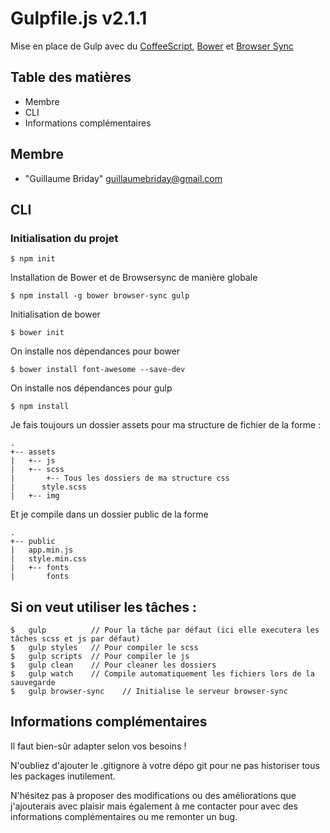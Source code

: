 # Gulpfile.js v2.1.1

Mise en place de Gulp avec du [CoffeeScript](http://coffeescript.org), [Bower](http://bower.io) et [Browser Sync](https://www.browsersync.io/)

## Table des matières

* Membre
* CLI
* Informations complémentaires

## Membre

* "Guillaume Briday" <guillaumebriday@gmail.com>

## CLI

### Initialisation du projet

```
$ npm init
```

Installation de Bower et de Browsersync de manière globale

```
$ npm install -g bower browser-sync gulp
```

Initialisation de bower

```
$ bower init
```

On installe nos dépendances pour bower

```
$ bower install font-awesome --save-dev
```

On installe nos dépendances pour gulp

```
$ npm install
```

Je fais toujours un dossier assets pour ma structure de fichier de la forme :

```
.
+-- assets
|   +-- js
|   +-- scss
|       +-- Tous les dossiers de ma structure css
|      style.scss
|   +-- img
```

Et je compile dans un dossier public de la forme

```
.
+-- public
|   app.min.js
|   style.min.css
|   +-- fonts
|       fonts
```

## Si on veut utiliser les tâches :

```
$   gulp          // Pour la tâche par défaut (ici elle executera les tâches scss et js par défaut)
$   gulp styles   // Pour compiler le scss
$   gulp scripts  // Pour compiler le js
$   gulp clean    // Pour cleaner les dossiers
$   gulp watch    // Compile automatiquement les fichiers lors de la sauvegarde
$   gulp browser-sync    // Initialise le serveur browser-sync
```

## Informations complémentaires

Il faut bien-sûr adapter selon vos besoins !

N'oubliez d'ajouter le .gitignore à votre dépo git pour ne pas historiser tous les packages inutilement.

N'hésitez pas à proposer des modifications ou des améliorations que j'ajouterais avec plaisir mais également à me contacter pour avec des informations complémentaires ou me remonter un bug.

